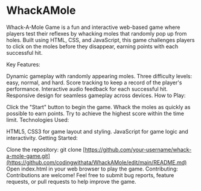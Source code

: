 # WhackAMole
Whack-A-Mole Game is a fun and interactive web-based game where players test their reflexes by whacking moles that randomly pop up from holes. Built using HTML, CSS, and JavaScript, this game challenges players to click on the moles before they disappear, earning points with each successful hit.

Key Features:

Dynamic gameplay with randomly appearing moles.
Three difficulty levels: easy, normal, and hard.
Score tracking to keep a record of the player's performance.
Interactive audio feedback for each successful hit.
Responsive design for seamless gameplay across devices.
How to Play:

Click the "Start" button to begin the game.
Whack the moles as quickly as possible to earn points.
Try to achieve the highest score within the time limit.
Technologies Used:

HTML5, CSS3 for game layout and styling.
JavaScript for game logic and interactivity.
Getting Started:

Clone the repository: git clone [https://github.com/your-username/whack-a-mole-game.git](https://github.com/codingwithata/WhackAMole/edit/main/README.md)
Open index.html in your web browser to play the game.
Contributing:
Contributions are welcome! Feel free to submit bug reports, feature requests, or pull requests to help improve the game.

